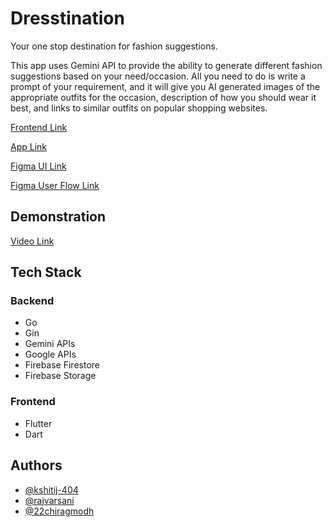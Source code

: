 
# Dresstination

Your one stop destination for fashion suggestions.

This app uses Gemini API to provide the ability to generate different fashion suggestions based on your need/occasion. All you need to do is write a prompt of your requirement, and it will give you AI generated images of the appropriate outfits for the occasion, description of how you should wear it best, and links to similar outfits on popular shopping websites. 

[Frontend Link](https://github.com/22chiragmodh/Drestination/frontend)

[App Link](https://drive.google.com/drive/folders/1asodkzJn5zj6M0WUVzpXo_doIyMWI6aN?usp=sharing)

[Figma UI Link](https://www.figma.com/design/aSyg4m1zbYXGelfddPsUIO/Dresstination?node-id=0-1&t=vOjIvSDi0HzHw2Mb-1)

[Figma User Flow Link](https://www.figma.com/board/EdD4JY4OgiaSQiLIGHTDwP/DRESSTINATION?node-id=0-1&t=uwNUjL7Ot7it3IAH-1)
## Demonstration

[Video Link](https://youtu.be/IttUPFD1vUc)
##  Tech Stack

### Backend

- Go
- Gin
- Gemini APIs
- Google APIs
- Firebase Firestore
- Firebase Storage

### Frontend
- Flutter 
- Dart
## Authors

- [@kshitij-404](https://www.github.com/kshitij-404)
- [@rajvarsani](https://www.github.com/rajvarsani)
- [@22chiragmodh](https://www.github.com/22chiragmodh)

